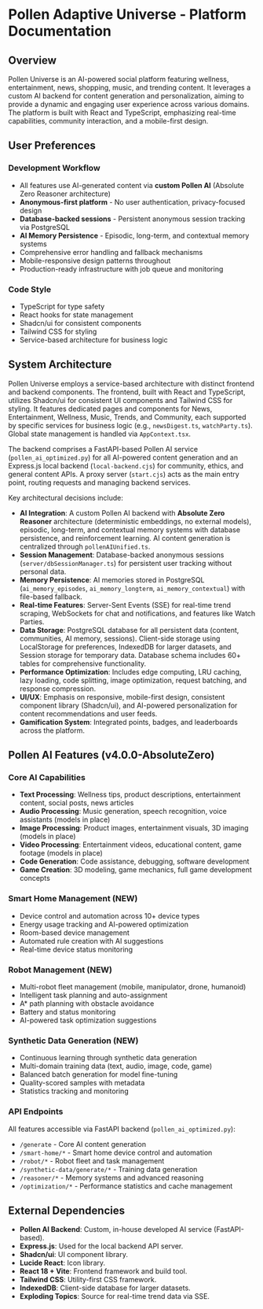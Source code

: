 # Pollen Adaptive Universe - Platform Documentation

## Overview
Pollen Universe is an AI-powered social platform featuring wellness, entertainment, news, shopping, music, and trending content. It leverages a custom AI backend for content generation and personalization, aiming to provide a dynamic and engaging user experience across various domains. The platform is built with React and TypeScript, emphasizing real-time capabilities, community interaction, and a mobile-first design.

## User Preferences
### Development Workflow
- All features use AI-generated content via **custom Pollen AI** (Absolute Zero Reasoner architecture)
- **Anonymous-first platform** - No user authentication, privacy-focused design
- **Database-backed sessions** - Persistent anonymous session tracking via PostgreSQL
- **AI Memory Persistence** - Episodic, long-term, and contextual memory systems
- Comprehensive error handling and fallback mechanisms
- Mobile-responsive design patterns throughout
- Production-ready infrastructure with job queue and monitoring

### Code Style
- TypeScript for type safety
- React hooks for state management
- Shadcn/ui for consistent components
- Tailwind CSS for styling
- Service-based architecture for business logic

## System Architecture
Pollen Universe employs a service-based architecture with distinct frontend and backend components. The frontend, built with React and TypeScript, utilizes Shadcn/ui for consistent UI components and Tailwind CSS for styling. It features dedicated pages and components for News, Entertainment, Wellness, Music, Trends, and Community, each supported by specific services for business logic (e.g., `newsDigest.ts`, `watchParty.ts`). Global state management is handled via `AppContext.tsx`.

The backend comprises a FastAPI-based Pollen AI service (`pollen_ai_optimized.py`) for all AI-powered content generation and an Express.js local backend (`local-backend.cjs`) for community, ethics, and general content APIs. A proxy server (`start.cjs`) acts as the main entry point, routing requests and managing backend services.

Key architectural decisions include:
- **AI Integration**: A custom Pollen AI backend with **Absolute Zero Reasoner** architecture (deterministic embeddings, no external models), episodic, long-term, and contextual memory systems with database persistence, and reinforcement learning. AI content generation is centralized through `pollenAIUnified.ts`.
- **Session Management**: Database-backed anonymous sessions (`server/dbSessionManager.ts`) for persistent user tracking without personal data.
- **Memory Persistence**: AI memories stored in PostgreSQL (`ai_memory_episodes`, `ai_memory_longterm`, `ai_memory_contextual`) with file-based fallback.
- **Real-time Features**: Server-Sent Events (SSE) for real-time trend scraping, WebSockets for chat and notifications, and features like Watch Parties.
- **Data Storage**: PostgreSQL database for all persistent data (content, communities, AI memory, sessions). Client-side storage using LocalStorage for preferences, IndexedDB for larger datasets, and Session storage for temporary data. Database schema includes 60+ tables for comprehensive functionality.
- **Performance Optimization**: Includes edge computing, LRU caching, lazy loading, code splitting, image optimization, request batching, and response compression.
- **UI/UX**: Emphasis on responsive, mobile-first design, consistent component library (Shadcn/ui), and AI-powered personalization for content recommendations and user feeds.
- **Gamification System**: Integrated points, badges, and leaderboards across the platform.

## Pollen AI Features (v4.0.0-AbsoluteZero)

### Core AI Capabilities
- **Text Processing**: Wellness tips, product descriptions, entertainment content, social posts, news articles
- **Audio Processing**: Music generation, speech recognition, voice assistants (models in place)
- **Image Processing**: Product images, entertainment visuals, 3D imaging (models in place)
- **Video Processing**: Entertainment videos, educational content, game footage (models in place)
- **Code Generation**: Code assistance, debugging, software development
- **Game Creation**: 3D modeling, game mechanics, full game development concepts

### Smart Home Management (NEW)
- Device control and automation across 10+ device types
- Energy usage tracking and AI-powered optimization
- Room-based device management
- Automated rule creation with AI suggestions
- Real-time device status monitoring

### Robot Management (NEW)
- Multi-robot fleet management (mobile, manipulator, drone, humanoid)
- Intelligent task planning and auto-assignment
- A* path planning with obstacle avoidance
- Battery and status monitoring
- AI-powered task optimization suggestions

### Synthetic Data Generation (NEW)
- Continuous learning through synthetic data generation
- Multi-domain training data (text, audio, image, code, game)
- Balanced batch generation for model fine-tuning
- Quality-scored samples with metadata
- Statistics tracking and monitoring

### API Endpoints
All features accessible via FastAPI backend (`pollen_ai_optimized.py`):
- `/generate` - Core AI content generation
- `/smart-home/*` - Smart home device control and automation
- `/robot/*` - Robot fleet and task management  
- `/synthetic-data/generate/*` - Training data generation
- `/reasoner/*` - Memory systems and advanced reasoning
- `/optimization/*` - Performance statistics and cache management

## External Dependencies
- **Pollen AI Backend**: Custom, in-house developed AI service (FastAPI-based).
- **Express.js**: Used for the local backend API server.
- **Shadcn/ui**: UI component library.
- **Lucide React**: Icon library.
- **React 18 + Vite**: Frontend framework and build tool.
- **Tailwind CSS**: Utility-first CSS framework.
- **IndexedDB**: Client-side database for larger datasets.
- **Exploding Topics**: Source for real-time trend data via SSE.